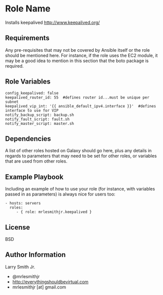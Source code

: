 Role Name
=========

Installs keepalived http://www.keepalived.org/

Requirements
------------

Any pre-requisites that may not be covered by Ansible itself or the role should be mentioned here. For instance, if the role uses the EC2 module, it may be a good idea to mention in this section that the boto package is required.

Role Variables
--------------

````
config_keepalived: false
keepalived_router_id: 55  #defines router id...must be unique per subnet
keepalived_vip_int: '{{ ansible_default_ipv4.interface }}'  #defines interface to use for VIP
notify_backup_script: backup.sh
notify_fault_script: fault.sh
notify_master_script: master.sh
````

Dependencies
------------

A list of other roles hosted on Galaxy should go here, plus any details in regards to parameters that may need to be set for other roles, or variables that are used from other roles.

Example Playbook
----------------

Including an example of how to use your role (for instance, with variables passed in as parameters) is always nice for users too:

    - hosts: servers
      roles:
         - { role: mrlesmithjr.keepalived }

License
-------

BSD

Author Information
------------------

Larry Smith Jr.
- @mrlesmithjr
- http://everythingshouldbevirtual.com
- mrlesmithjr [at] gmail.com

